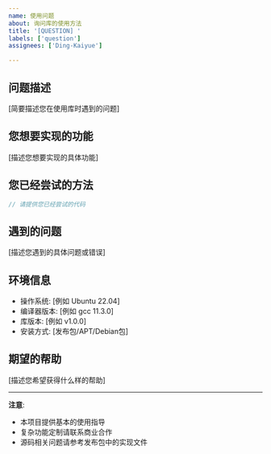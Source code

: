 ```yaml
---
name: 使用问题
about: 询问库的使用方法
title: '[QUESTION] '
labels: ['question']
assignees: ['Ding-Kaiyue']

---
```


## 问题描述
[简要描述您在使用库时遇到的问题]

## 您想要实现的功能
[描述您想要实现的具体功能]

## 您已经尝试的方法
```cpp
// 请提供您已经尝试的代码
```

## 遇到的问题
[描述您遇到的具体问题或错误]

## 环境信息
- 操作系统: [例如 Ubuntu 22.04]
- 编译器版本: [例如 gcc 11.3.0]
- 库版本: [例如 v1.0.0]
- 安装方式: [发布包/APT/Debian包]

## 期望的帮助
[描述您希望获得什么样的帮助]

---

**注意**:
- 本项目提供基本的使用指导
- 复杂功能定制请联系商业合作
- 源码相关问题请参考发布包中的实现文件 